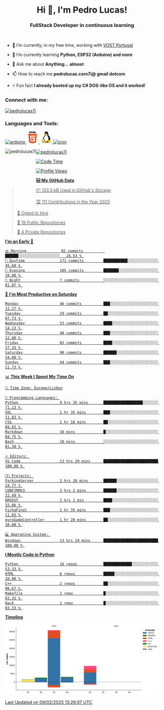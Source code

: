 <h1 align="center">Hi 👋, I'm Pedro Lucas!</h1>
<h3 align="center">FullStack Developer in continuous learning</h3>
<br>

- 🔭 I’m currently, in my free time, working with [VOST Portugal](https://github.com/vostpt) 

- 🌱 I’m currently learning **Python, ESP32 (Arduino) and more**

- 💬 Ask me about **Anything... almost**

- 📫 How to reach me **pedrolucas.core7i@ gmail dotcom**

- ⚡ Fun fact **I already booted up my C# DOS-like OS and it worked!**

<h3 align="left">Connect with me:</h3>
<p align="left">
    <div display="flex">
        <p align="left"> <a href="https://twitter.com/pedrolucas7i" target="blank"><img src="https://img.shields.io/twitter/follow/pedrolucas7i?logo=twitter&style=for-the-badge" alt="pedrolucas7i" /></a> </p>
    </div>
</p>
<h3 align="left">Languages and Tools:</h3>
<p align="left"> <a href="https://www.arduino.cc/" target="_blank" rel="noreferrer"> <img src="https://cdn.worldvectorlogo.com/logos/arduino-1.svg" alt="arduino" width="40" height="40"/> </a> <a href="https://www.w3.org/html/" target="_blank" rel="noreferrer"> <img src="https://raw.githubusercontent.com/devicons/devicon/master/icons/html5/html5-original-wordmark.svg" alt="html5" width="40" height="40"/> </a> <a href="https://www.linux.org/" target="_blank" rel="noreferrer"> <img src="https://raw.githubusercontent.com/devicons/devicon/master/icons/linux/linux-original.svg" alt="linux" width="40" height="40"/> </a> <a href="https://www.python.org" target="_blank" rel="noreferrer"> <img src="https://techstack-generator.vercel.app/python-icon.svg" alt="icon" width="40" height="40" />

<p><img align="left" height="194px" src="https://github-readme-stats.vercel.app/api/top-langs?username=pedrolucas7i&show_icons=true&theme=tokyonight&locale=en&layout=compact" alt="pedrolucas7i" /></p><img height="194px" align="center" src="https://github-readme-stats.vercel.app/api?username=pedrolucas7i&show_icons=true&theme=tokyonight&locale=en" alt="pedrolucas7i" />

<!--START_SECTION:waka-->
![Code Time](http://img.shields.io/badge/Code%20Time-40%20hrs%2057%20mins-blue)

![Profile Views](http://img.shields.io/badge/Profile%20Views-31-blue)

**🐱 My GitHub Data** 

> 📦 133.5 kB Used in GitHub's Storage 
 > 
> 🏆 111 Contributions in the Year 2025
 > 
> 💼 Opted to Hire
 > 
> 📜 19 Public Repositories 
 > 
> 🔑 4 Private Repositories 
 > 
**I'm an Early 🐤** 

```text
🌞 Morning                92 commits          ██████░░░░░░░░░░░░░░░░░░░   24.53 % 
🌆 Daytime                171 commits         ███████████░░░░░░░░░░░░░░   45.60 % 
🌃 Evening                105 commits         ███████░░░░░░░░░░░░░░░░░░   28.00 % 
🌙 Night                  7 commits           ░░░░░░░░░░░░░░░░░░░░░░░░░   01.87 % 
```
📅 **I'm Most Productive on Saturday** 

```text
Monday                   46 commits          ███░░░░░░░░░░░░░░░░░░░░░░   12.27 % 
Tuesday                  29 commits          ██░░░░░░░░░░░░░░░░░░░░░░░   07.73 % 
Wednesday                53 commits          ████░░░░░░░░░░░░░░░░░░░░░   14.13 % 
Thursday                 48 commits          ███░░░░░░░░░░░░░░░░░░░░░░   12.80 % 
Friday                   65 commits          ████░░░░░░░░░░░░░░░░░░░░░   17.33 % 
Saturday                 90 commits          ██████░░░░░░░░░░░░░░░░░░░   24.00 % 
Sunday                   44 commits          ███░░░░░░░░░░░░░░░░░░░░░░   11.73 % 
```


📊 **This Week I Spent My Time On** 

```text
🕑︎ Time Zone: Europe/Lisbon

💬 Programming Languages: 
Python                   9 hrs 35 mins       ██████████████████░░░░░░░   71.13 % 
SQL                      1 hr 35 mins        ███░░░░░░░░░░░░░░░░░░░░░░   11.83 % 
CSS                      1 hr 18 mins        ██░░░░░░░░░░░░░░░░░░░░░░░   09.65 % 
Markdown                 38 mins             █░░░░░░░░░░░░░░░░░░░░░░░░   04.75 % 
Bash                     10 mins             ░░░░░░░░░░░░░░░░░░░░░░░░░   01.30 % 

🔥 Editors: 
VS Code                  13 hrs 29 mins      █████████████████████████   100.00 % 

🐱‍💻 Projects: 
ParkingServer            3 hrs 20 mins       ██████░░░░░░░░░░░░░░░░░░░   24.77 % 
CONFIRMV3                3 hrs 2 mins        ██████░░░░░░░░░░░░░░░░░░░   22.49 % 
DRVOST                   2 hrs 1 min         ████░░░░░░░░░░░░░░░░░░░░░   15.06 % 
FichaFinal               1 hr 35 mins        ███░░░░░░░░░░░░░░░░░░░░░░   11.83 % 
gyroGameController       1 hr 20 mins        ██░░░░░░░░░░░░░░░░░░░░░░░   10.00 % 

💻 Operating System: 
Windows                  13 hrs 29 mins      █████████████████████████   100.00 % 
```

**I Mostly Code in Python** 

```text
Python                   16 repos            █████████████░░░░░░░░░░░░   53.33 % 
HTML                     6 repos             █████░░░░░░░░░░░░░░░░░░░░   20.00 % 
C++                      2 repos             ██░░░░░░░░░░░░░░░░░░░░░░░   06.67 % 
Makefile                 1 repo              █░░░░░░░░░░░░░░░░░░░░░░░░   03.33 % 
Hack                     1 repo              █░░░░░░░░░░░░░░░░░░░░░░░░   03.33 % 
```



**Timeline**

![Lines of Code chart](https://raw.githubusercontent.com/pedrolucas7i/pedrolucas7i/main/assets/bar_graph.png)


 Last Updated on 09/02/2025 13:29:07 UTC
<!--END_SECTION:waka-->